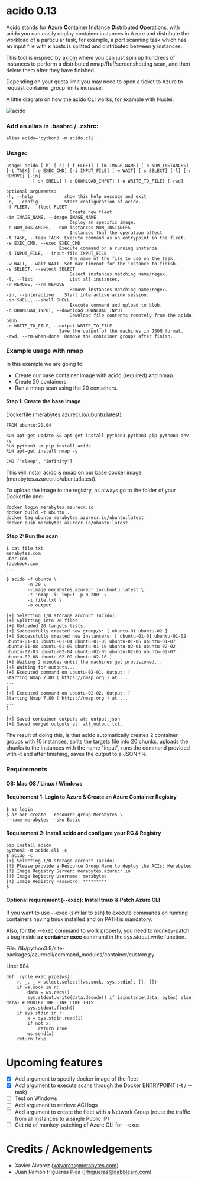 # acido 0.13

Acido stands for **A**zure **C**ontainer **I**nstance **D**istributed **O**perations, with acido you can easily deploy container instances in Azure and distribute the workload of a particular task, for example, a port scanning task which has an input file with **x** hosts is splitted and distributed between **y** instances.

This tool is inspired by [axiom](https://github.com/pry0cc/axiom) where you can just spin up hundreds of instances to perform a distributed nmap/ffuf/screenshotting scan, and then delete them after they have finished. 

Depending on your quota limit you may need to open a ticket to Azure to request container group limits increase.

A little diagram on how the acido CLI works, for example with Nuclei:

![acido](https://user-images.githubusercontent.com/15344287/170670823-1e3b0de3-2834-4d38-a21d-368c50f073d3.png)

### Add an alias in .bashrc / .zshrc:
    alias acido='python3 -m acido.cli'
    
### Usage:
    usage: acido [-h] [-c] [-f FLEET] [-im IMAGE_NAME] [-n NUM_INSTANCES] [-t TASK] [-e EXEC_CMD] [-i INPUT_FILE] [-w WAIT] [-s SELECT] [-l] [-r REMOVE] [-in]
              [-sh SHELL] [-d DOWNLOAD_INPUT] [-o WRITE_TO_FILE] [-rwd]

    optional arguments:
    -h, --help            show this help message and exit
    -c, --config          Start configuration of acido.
    -f FLEET, --fleet FLEET
                            Create new fleet.
    -im IMAGE_NAME, --image IMAGE_NAME
                            Deploy an specific image.
    -n NUM_INSTANCES, --num-instances NUM_INSTANCES
                            Instances that the operation affect
    -t TASK, --task TASK  Execute command as an entrypoint in the fleet.
    -e EXEC_CMD, --exec EXEC_CMD
                        Execute command on a running instance.
    -i INPUT_FILE, --input-file INPUT_FILE
                            The name of the file to use on the task.
    -w WAIT, --wait WAIT  Set max timeout for the instance to finish.
    -s SELECT, --select SELECT
                            Select instances matching name/regex.
    -l, --list              List all instances.
    -r REMOVE, --rm REMOVE
                            Remove instances matching name/regex.
    -in, --interactive    Start interactive acido session.
    -sh SHELL, --shell SHELL
                            Execute command and upload to blob.
    -d DOWNLOAD_INPUT, --download DOWNLOAD_INPUT
                            Download file contents remotely from the acido blob.
    -o WRITE_TO_FILE, --output WRITE_TO_FILE
                        Save the output of the machines in JSON format.
    -rwd, --rm-when-done  Remove the container groups after finish.


### Example usage with nmap
In this example we are going to:
* Create our base container image with acido (required) and nmap.
* Create 20 containers.
* Run a nmap scan using the 20 containers.

#### Step 1: Create the base image

Dockerfile (merabytes.azurecr.io/ubuntu:latest):

    FROM ubuntu:20.04

    RUN apt-get update && apt-get install python3 python3-pip python3-dev -y
    RUN python3 -m pip install acido
    RUN apt-get install nmap -y

    CMD ["sleep", "infinity"]

This will install acido & nmap on our base docker image (merabytes.azurecr.io/ubuntu:latest).

To upload the image to the registry, as always go to the folder of your Dockerfile and:

    docker login merabytes.azurecr.io
    docker build -t ubuntu .
    docker tag ubuntu merabytes.azurecr.io/ubuntu:latest
    docker push merabytes.azurecr.io/ubuntu:latest

#### Step 2: Run the scan


    $ cat file.txt
    merabytes.com
    uber.com
    facebook.com
    ...

    $ acido -f ubuntu \
            -n 20 \
            --image merabytes.azurecr.io/ubuntu:latest \
            -t 'nmap -iL input -p 0-200' \
            -i file.txt \
            -o output

    [+] Selecting I/O storage account (acido).
    [+] Splitting into 20 files.
    [+] Uploaded 20 targets lists.
    [+] Successfully created new group/s: [ ubuntu-01 ubuntu-02 ]
    [+] Successfully created new instance/s: [ ubuntu-01-01 ubuntu-01-02 ubuntu-01-03 ubuntu-01-04 ubuntu-01-05 ubuntu-01-06 ubuntu-01-07 ubuntu-01-08 ubuntu-01-09 ubuntu-01-10 ubuntu-02-01 ubuntu-02-02 ubuntu-02-03 ubuntu-02-04 ubuntu-02-05 ubuntu-02-06 ubuntu-02-07 ubuntu-02-08 ubuntu-02-09 ubuntu-02-10 ]
    [+] Waiting 2 minutes until the machines get provisioned...
    [+] Waiting for outputs...
    [+] Executed command on ubuntu-02-01. Output: [
    Starting Nmap 7.80 ( https://nmap.org ) at ...
    ...
    ]
    [+] Executed command on ubuntu-02-02. Output: [
    Starting Nmap 7.80 ( https://nmap.org ) at ...
    ...
    ]
    ...
    [+] Saved container outputs at: output.json
    [+] Saved merged outputs at: all_output.txt.


The result of doing this, is that acido automatically creates 2 container groups with 10 instances, splits the targets file into 20 chunks, uploads the chunks to the instances with the name "input", runs the command provided with -t and after finishing, saves the output to a JSON file.

### Requirements

#### OS: Mac OS / Linux / Windows

#### Requirement 1: Login to Azure & Create an Azure Container Registry
    $ az login
    $ az acr create --resource-group Merabytes \
    --name merabytes --sku Basic

#### Requirement 2: Install acido and configure your RG & Registry
    pip install acido
    python3 -m acido.cli -c
    $ acido -c
    [+] Selecting I/O storage account (acido).
    [!] Please provide a Resource Group Name to deploy the ACIs: Merabytes
    [!] Image Registry Server: merabytes.azurecr.io
    [!] Image Registry Username: merabytes
    [!] Image Registry Password: *********
    $

#### Optional requirement (--exec): Install tmux & Patch Azure CLI
If you want to use --exec (similar to ssh) to execute commands on running containers having tmux installed and on PATH is mandatory. 

Also, for the --exec command to work properly, you need to monkey-patch a bug inside **az container exec** command in the sys.stdout.write function.

File: /lib/python3.9/site-packages/azure/cli/command_modules/container/custom.py

Line: 684

    def _cycle_exec_pipe(ws):
        r, _, _ = select.select([ws.sock, sys.stdin], [], [])
        if ws.sock in r:
            data = ws.recv()
            sys.stdout.write(data.decode() if isinstance(data, bytes) else data) # MODIFY THE LINE LIKE THIS
            sys.stdout.flush()
        if sys.stdin in r:
            x = sys.stdin.read(1)
            if not x:
                return True
            ws.send(x)
        return True

# Upcoming features

- [X] Add argument to specify docker image of the fleet
- [X] Add argument to execute scans through the Docker ENTRYPOINT (-t / --task)
- [ ] Test on Windows
- [ ] Add argument to retrieve ACI logs
- [ ] Add argument to create the fleet with a Network Group (route the traffic from all instances to a single Public IP)
- [ ] Get rid of monkey-patching of Azure CLI for --exec

# Credits / Acknowledgements

* Xavier Álvarez (xalvarez@merabytes.com)
* Juan Ramón Higueras Pica (jrhigueras@dabbleam.com)
